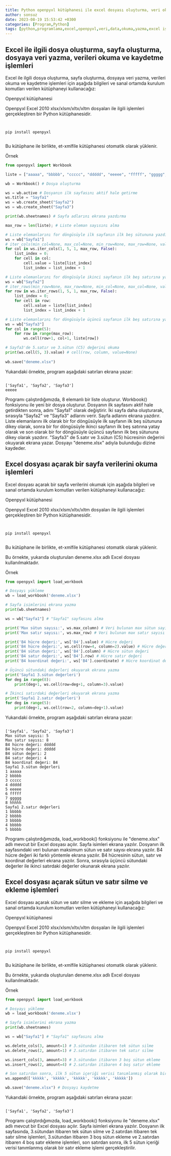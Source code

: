 ```yaml
---
title: Python openpyxl kütüphanesi ile excel dosyası oluşturma, veri okuma, veri yazma, kaydetme işlemleri
author: sonsuz
date: 2023-08-19 15:53:42 +0300
categories: [Program,Python]
tags: [python,programlama,excel,openpyxl,veri,data,okuma,yazma,excel işlemleri,satır,sütun]
---
```



## Excel ile ilgili dosya oluşturma, sayfa oluşturma, dosyaya veri yazma, verileri okuma ve kaydetme işlemleri

Excel ile ilgili dosya oluşturma, sayfa oluşturma, dosyaya veri yazma, verileri okuma ve kaydetme işlemleri için aşağıda bilgileri ve sanal ortamda kurulum komutları verilen kütüphaneyi kullanacağız:

Openpyxl kütüphanesi

Openpyxl Excel 2010 xlsx/xlsm/xltx/xltm dosyaları ile ilgili işlemleri gerçekleştiren bir Python kütüphanesidir.

```


pip install openpyxl


```

Bu kütüphane ile birlikte, et-xmlfile kütüphanesi otomatik olarak yüklenir.

Örnek

```py
from openpyxl import Workbook

liste = ["aaaaa", "bbbbb", "ccccc", "ddddd", "eeeee", "fffff", "ggggg", "hhhhh"]

wb = Workbook() # Dosya oluşturma

ws = wb.active # Dosyanın ilk sayfasını aktif hale getirme
ws.title = "Sayfa1"
ws = wb.create_sheet("Sayfa2")
ws = wb.create_sheet("Sayfa3")

print(wb.sheetnames) # Sayfa adlarını ekrana yazdırma

max_row = len(liste); # Liste eleman sayısını alma

# Liste elemanlarını for döngüsüyle ilk sayfanın ilk beş sütununa yazdırma
ws = wb["Sayfa1"]
# iter_cols(min_col=None, max_col=None, min_row=None, max_row=None, values_only=False)
for col in ws.iter_cols(1, 5, 1, max_row, False):
    list_index = 0;  
    for cell in col:
        cell.value = liste[list_index]
        list_index = list_index + 1

# Liste elemanlarını for döngüsüyle ikinci sayfanın ilk beş satırına yazdırma
ws = wb["Sayfa2"]
# iter_rows(min_row=None, max_row=None, min_col=None, max_col=None, values_only=False)
for row in ws.iter_rows(1, 5, 1, max_row, False):
    list_index = 0;  
    for cell in row:
        cell.value = liste[list_index]
        list_index = list_index + 1

# Liste elemanlarını for döngüsüyle üçüncü sayfanın ilk beş satırına yazdırma
ws = wb["Sayfa3"]
for col in range(5):
    for row in range(max_row):
        ws.cell(row+1, col+1, liste[row])	

# Sayfa3'de 5.satır ve 3.sütun (C5) değerini okuma
print(ws.cell(5, 3).value) # cell(row, column, value=None) 			
		
wb.save("deneme.xlsx")


```

Yukarıdaki örnekte, program aşağıdaki satırları ekrana yazar:

```

['Sayfa1', 'Sayfa2', 'Sayfa3']
eeeee

```

Programı çalıştırdığımızda, 8 elemanlı bir liste oluşturur. Workbook() fonksiyonu ile yeni bir dosya oluşturur. Dosyanın ilk sayfasını aktif hale getirdikten sonra, adını "Sayfa1" olarak değiştirir. İki sayfa daha oluşturarak, sırasıyla "Sayfa2" ve "Sayfa3" adlarını verir. Sayfa adlarını ekrana yazdırır. Liste elemanlarını ilk olarak bir for döngüsüyle ilk sayfanın ilk beş sütununa dikey olarak, sonra bir for döngüsüyle ikinci sayfanın ilk beş satırına yatay olarak ve son olarak bir for döngüsüyle üçüncü sayfanın ilk beş sütununa dikey olarak yazdırır. "Sayfa3" de 5.satır ve 3.sütun (C5) hücresinin değerini okuyarak ekrana yazar. Dosyayı "deneme.xlsx" adıyla bulunduğu dizine kaydeder.

## Excel dosyası açarak bir sayfa verilerini okuma işlemleri

Excel dosyası açarak bir sayfa verilerini okumak için aşağıda bilgileri ve sanal ortamda kurulum komutları verilen kütüphaneyi kullanacağız:

Openpyxl kütüphanesi

Openpyxl Excel 2010 xlsx/xlsm/xltx/xltm dosyaları ile ilgili işlemleri gerçekleştiren bir Python kütüphanesidir.

```


pip install openpyxl


```

Bu kütüphane ile birlikte, et-xmlfile kütüphanesi otomatik olarak yüklenir.

Bu örnekte, yukarıda oluşturulan deneme.xlsx adlı Excel dosyası kullanılmaktadır.

Örnek

```py
from openpyxl import load_workbook

# Dosyayı yükleme
wb = load_workbook('deneme.xlsx')

# Sayfa isimlerini ekrana yazma
print(wb.sheetnames)

ws = wb["Sayfa1"] # "Sayfa1" sayfasını alma

print('Max sütun sayısı:', ws.max_column) # Veri bulunan max sütun sayısı
print('Max satır sayısı:', ws.max_row) # Veri bulunan max satır sayısı

print('B4 hücre değeri:', ws['B4'].value) # Hücre değeri
print('B4 hücre değeri:', ws.cell(row=4, column=2).value) # Hücre değeri
print('B4 sütun değeri:', ws['B4'].column) # Hücre sütun değeri
print('B4 satır değeri:', ws['B4'].row) # Hücre satır değeri
print('B4 koordinat değeri:', ws['B4'].coordinate) # Hücre koordinat değeri

# Üçüncü sütundaki değerleri okuyarak ekrana yazma
print('Sayfa1 3.sütun değerleri')
for deg in range(8):
    print(deg+1, ws.cell(row=deg+1, column=3).value)

# İkinci satırdaki değerleri okuyarak ekrana yazma
print('Sayfa1 2.satır değerleri')
for deg in range(5):
    print(deg+1, ws.cell(row=2, column=deg+1).value)


```

Yukarıdaki örnekte, program aşağıdaki satırları ekrana yazar:

```

['Sayfa1', 'Sayfa2', 'Sayfa3']
Max sütun sayısı: 5
Max satır sayısı: 8
B4 hücre değeri: ddddd
B4 hücre değeri: ddddd
B4 sütun değeri: 2
B4 satır değeri: 4
B4 koordinat değeri: B4
Sayfa1 3.sütun değerleri
1 aaaaa
2 bbbbb
3 ccccc
4 ddddd
5 eeeee
6 fffff
7 ggggg
8 hhhhh
Sayfa1 2.satır değerleri
1 bbbbb
2 bbbbb
3 bbbbb
4 bbbbb
5 bbbbb

```

Programı çalıştırdığımızda, load\_workbook() fonksiyonu ile "deneme.xlsx" adlı mevcut bir Excel dosyası açılır. Sayfa isimleri ekrana yazılır. Dosyanın ilk sayfasındaki veri bulunan maksimum sütun ve satır sayısı ekrana yazılır. B4 hücre değeri iki farklı yöntemle ekrana yazılır. B4 hücresinin sütun, satır ve koordinat değerleri ekrana yazılır. Sonra, sırasıyla üçüncü sütundaki değerler ile ikinci satırdaki değerler okunarak ekrana yazılır.

## Excel dosyası açarak sütun ve satır silme ve ekleme işlemleri

Excel dosyası açarak sütun ve satır silme ve ekleme için aşağıda bilgileri ve sanal ortamda kurulum komutları verilen kütüphaneyi kullanacağız:

Openpyxl kütüphanesi

Openpyxl Excel 2010 xlsx/xlsm/xltx/xltm dosyaları ile ilgili işlemleri gerçekleştiren bir Python kütüphanesidir.

```


pip install openpyxl


```

Bu kütüphane ile birlikte, et-xmlfile kütüphanesi otomatik olarak yüklenir.

Bu örnekte, yukarıda oluşturulan deneme.xlsx adlı Excel dosyası kullanılmaktadır.

Örnek

```py
from openpyxl import load_workbook

# Dosyayı yükleme
wb = load_workbook('deneme.xlsx')

# Sayfa isimlerini ekrana yazma
print(wb.sheetnames)

ws = wb["Sayfa1"] # "Sayfa1" sayfasını alma

ws.delete_cols(3, amount=1) # 3.sütundan itibaren tek sütun silme
ws.delete_rows(2, amount=1) # 2.satırdan itibaren tek satır silme

ws.insert_cols(3, amount=3) # 3.sütundan itibaren 3 boş sütun ekleme
ws.insert_rows(2, amount=4) # 2.satırdan itibaren 4 boş satır ekleme

# Son satırdan sonra, ilk 5 sütun içeriği verisi tanımlanmış olarak bir satır ekleme
ws.append(['kkkkk', 'kkkkk', 'kkkkk', 'kkkkk', 'kkkkk'])

wb.save("deneme.xlsx") # Dosyayı kaydetme


```

Yukarıdaki örnekte, program aşağıdaki satırları ekrana yazar:

```

['Sayfa1', 'Sayfa2', 'Sayfa3']

```

Programı çalıştırdığımızda, load\_workbook() fonksiyonu ile "deneme.xlsx" adlı mevcut bir Excel dosyası açılır. Sayfa isimleri ekrana yazılır. Dosyanın ilk sayfasında, 3.sütundan itibaren tek sütun silme ve 2.satırdan itibaren tek satır silme işlemleri, 3.sütundan itibaren 3 boş sütun ekleme ve 2.satırdan itibaren 4 boş satır ekleme işlemleri, son satırdan sonra, ilk 5 sütun içeriği verisi tanımlanmış olarak bir satır ekleme işlemi gerçekleştirilir.
